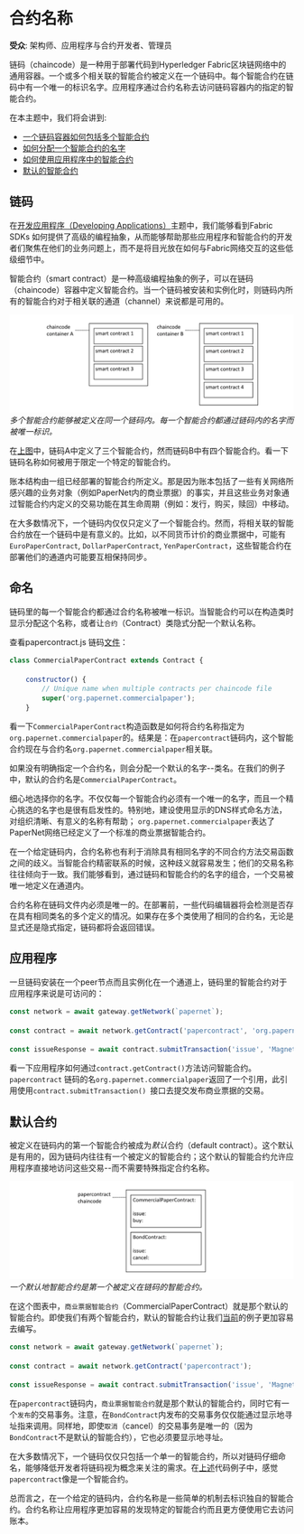 # 合约名称

**受众**: 架构师、应用程序与合约开发者、管理员

链码（chaincode）是一种用于部署代码到Hyperledger Fabric区块链网络中的通用容器。一个或多个相关联的智能合约被定义在一个链码中。每个智能合约在链码中有一个唯一的标识名字。应用程序通过合约名称去访问链码容器内的指定的智能合约。

在本主题中，我们将会讲到:
* [一个链码容器如何包括多个智能合约](#链码)
* [如何分配一个智能合约的名字](#命名)
* [如何使用应用程序中的智能合约](#应用程序)
* [默认的智能合约](#默认合约)

## 链码

在[开发应用程序（Developing Applications）](./developing_applications.html)主题中，我们能够看到Fabric SDKs 如何提供了高级的编程抽象，从而能够帮助那些应用程序和智能合约的开发者们聚焦在他们的业务问题上，而不是将目光放在如何与Fabric网络交互的这些低级细节中。

智能合约（smart contract）是一种高级编程抽象的例子，可以在链码（chaincode）容器中定义智能合约。当一个链码被安装和实例化时，则链码内所有的智能合约对于相关联的通道（channel）来说都是可用的。

![contract.chaincode](./develop.diagram.20.png) *多个智能合约能够被定义在同一个链码内。每一个智能合约都通过链码内的名字而被唯一标识。*

在[上图](#链码)中，链码A中定义了三个智能合约，然而链码B中有四个智能合约。看一下链码名称如何被用于限定一个特定的智能合约。

账本结构由一组已经部署的智能合约所定义。那是因为账本包括了一些有关网络所感兴趣的业务对象（例如PaperNet内的商业票据）的事实，并且这些业务对象通过智能合约内定义的交易功能在其生命周期（例如：发行，购买，赎回）中移动。

在大多数情况下，一个链码内仅仅只定义了一个智能合约。然而，将相关联的智能合约放在一个链码中是有意义的。比如，以不同货币计价的商业票据中，可能有`EuroPaperContract`, `DollarPaperContract`, `YenPaperContract`，这些智能合约在部署他们的通道内可能要互相保持同步。

## 命名

链码里的每一个智能合约都通过合约名称被唯一标识。当智能合约可以在构造类时显示分配这个名称，或者让`合约`（Contract）类隐式分配一个默认名称。

查看papercontract.js 链码[文件](https://github.com/hyperledger/fabric-samples/blob/master/commercial-paper/organization/magnetocorp/contract/lib/papercontract.js#L31)：

```javascript
class CommercialPaperContract extends Contract {

    constructor() {
        // Unique name when multiple contracts per chaincode file
        super('org.papernet.commercialpaper');
    }
```

看一下`CommercialPaperContract`构造函数是如何将合约名称指定为`org.papernet.commercialpaper`的。结果是：在`papercontract`链码内，这个智能合约现在与合约名`org.papernet.commercialpaper`相关联。

如果没有明确指定一个合约名，则会分配一个默认的名字--类名。在我们的例子中，默认的合约名是`CommercialPaperContract`。

细心地选择你的名字。不仅仅每一个智能合约必须有一个唯一的名字，而且一个精心挑选的名字也是很有启发性的。特别地，建设使用显示的DNS样式命名方法，对组织清晰、有意义的名称有帮助； `org.papernet.commercialpaper`表达了PaperNet网络已经定义了一个标准的商业票据智能合约。

在一个给定链码内，合约名称也有利于消除具有相同名字的不同合约方法交易函数之间的歧义。当智能合约精密联系的时候，这种歧义就容易发生；他们的交易名称往往倾向于一致。我们能够看到，通过链码和智能合约的名字的组合，一个交易被唯一地定义在通道内。

合约名称在链码文件内必须是唯一的。在部署前，一些代码编辑器将会检测是否存在具有相同类名的多个定义的情况。如果存在多个类使用了相同的合约名，无论是显式还是隐式指定，链码都将会返回错误。

## 应用程序

一旦链码安装在一个peer节点而且实例化在一个通道上，链码里的智能合约对于应用程序来说是可访问的：

```javascript
const network = await gateway.getNetwork(`papernet`);

const contract = await network.getContract('papercontract', 'org.papernet.commercialpaper');

const issueResponse = await contract.submitTransaction('issue', 'MagnetoCorp', '00001', '2020-05-31', '2020-11-30', '5000000');
```

看一下应用程序如何通过`contract.getContract()`方法访问智能合约。`papercontract` 链码的名`org.papernet.commercialpaper`返回了一个引用，此引用使用`contract.submitTransaction() `接口去提交发布商业票据的交易。

## 默认合约

被定义在链码内的第一个智能合约被成为*默认*合约（default contract）。这个默认是有用的，因为链码内往往有一个被定义的智能合约；这个默认的智能合约允许应用程序直接地访问这些交易--而不需要特殊指定合约名称。

![default.contract](./develop.diagram.21.png) *一个默认地智能合约是第一个被定义在链码的智能合约。*

在这个图表中，`商业票据智能合约`（CommercialPaperContract）就是那个默认的智能合约。即使我们有两个智能合约，默认的智能合约让我们[当前](#应用程序)的例子更加容易去编写。

```javascript
const network = await gateway.getNetwork(`papernet`);

const contract = await network.getContract('papercontract');

const issueResponse = await contract.submitTransaction('issue', 'MagnetoCorp', '00001', '2020-05-31', '2020-11-30', '5000000');
```

在`papercontract`链码内，`商业票据智能合约`就是那个默认的智能合约，同时它有一个`发布`的交易事务。注意，在`BondContract`内发布的交易事务仅仅能通过显示地寻址指来调用。同样地，即使`取消`（cancel）的交易事务是唯一的（因为`BondContract`不是默认的智能合约），它也必须要显示地寻址。

在大多数情况下，一个链码仅仅只包括一个单一的智能合约，所以对链码仔细命名，能够降低开发者将链码视为概念来关注的需求。在[上述](#默认合约)代码例子中，感觉`papercontract`像是一个智能合约。

总而言之，在一个给定的链码内，合约名称是一些简单的机制去标识独自的智能合约。合约名称让应用程序更加容易的发现特定的智能合约而且更方便使用它去访问账本。
<!--- Licensed under Creative Commons Attribution 4.0 International License
https://creativecommons.org/licenses/by/4.0/ -->
